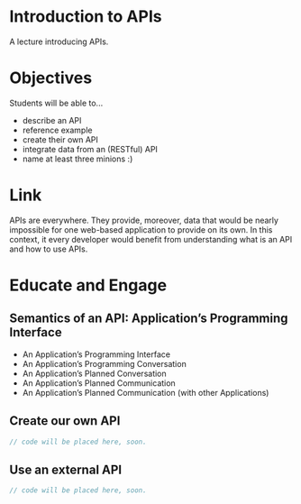 # Introduction to APIs
A lecture introducing APIs.

# Objectives
Students will be able to...

- describe an API
- reference example 
- create their own API
- integrate data from an (RESTful)
API
- name at least three minions :)

# Link
APIs are everywhere. They provide, moreover, data that would be nearly impossible for one web-based application to provide on its own. In this context, it every developer would benefit from understanding what is an API and how to use APIs. 

# Educate and Engage 
## Semantics of an API: Application’s Programming Interface

- An Application’s Programming Interface
- An Application’s Programming Conversation
- An Application’s Planned Conversation
- An Application’s Planned Communication
- An Application’s Planned Communication (with other Applications)

## Create our own API
```javascript
// code will be placed here, soon.
```

## Use an external API
```javascript
// code will be placed here, soon.
```